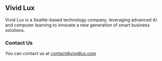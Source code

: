 ## Vivid Lux

Vivid Lux is a Seattle-based technology company, leveraging advanced AI and computer learning to innovate a new generation of smart business solutions.

### Contact Us

You can contact us at contact@vividlux.com
